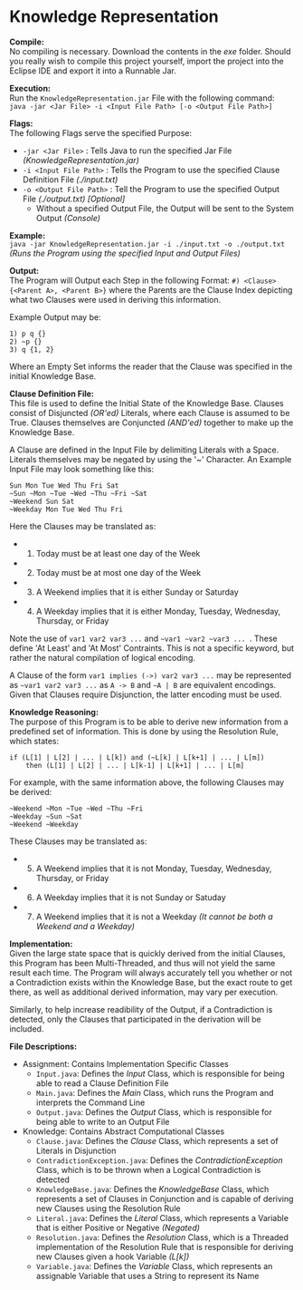 Knowledge Representation
========================

**Compile:**<br>
No compiling is necessary. Download the contents in the *exe* folder. Should you really wish to compile this project yourself, import the project into the Eclipse IDE and export it into a Runnable Jar.

**Execution:**<br>
Run the `KnowledgeRepresentation.jar` File with the following command:<br>
`java -jar <Jar File> -i <Input File Path> [-o <Output File Path>]`

**Flags:**<br>
The following Flags serve the specified Purpose:
 - `-jar <Jar File>` : Tells Java to run the specified Jar File *(KnowledgeRepresentation.jar)*
 - `-i <Input File Path>` : Tells the Program to use the specified Clause Definition File *(./input.txt)*
 - `-o <Output File Path>` : Tell the Program to use the specified Output File *(./output.txt)* *[Optional]*
    - Without a specified Output File, the Output will be sent to the System Output *(Console)*

**Example:**<br>
`java -jar KnowledgeRepresentation.jar -i ./input.txt -o ./output.txt` *(Runs the Program using the specified Input and Output Files)*

**Output:**<br>
The Program will Output each Step in the following Format: `#) <Clause> {<Parent A>, <Parent B>}` where the Parents are the Clause Index depicting what two Clauses were used in deriving this information.

Example Output may be:

    1) p q {}
    2) ~p {}
    3) q {1, 2}

Where an Empty Set informs the reader that the Clause was specified in the initial Knowledge Base.

**Clause Definition File:**<br>
This file is used to define the Initial State of the Knowledge Base. Clauses consist of Disjuncted *(OR'ed)* Literals, where each Clause is assumed to be True. Clauses themselves are Conjuncted *(AND'ed)* together to make up the Knowledge Base.

A Clause are defined in the Input File by delimiting Literals with a Space. Literals themselves may be negated by using the '~' Character. An Example Input File may look something like this:

    Sun Mon Tue Wed Thu Fri Sat
    ~Sun ~Mon ~Tue ~Wed ~Thu ~Fri ~Sat
    ~Weekend Sun Sat
    ~Weekday Mon Tue Wed Thu Fri

Here the Clauses may be translated as:
 - 1) Today must be at least one day of the Week
 - 2) Today must be at most one day of the Week
 - 3) A Weekend implies that it is either Sunday or Saturday
 - 4) A Weekday implies that it is either Monday, Tuesday, Wednesday, Thursday, or Friday

Note the use of `var1 var2 var3 ...` and `~var1 ~var2 ~var3 ... `. These define 'At Least' and 'At Most' Contraints. This is not a specific keyword, but rather the natural compilation of logical encoding.

A Clause of the form `var1 implies (->) var2 var3 ...` may be represented as `~var1 var2 var3 ...` as `A -> B` and `~A | B` are equivalent encodings. Given that Clauses require Disjunction, the latter encoding must be used.

**Knowledge Reasoning:**<br>
The purpose of this Program is to be able to derive new information from a predefined set of information. This is done by using the Resolution Rule, which states:

    if (L[1] | L[2] | ... | L[k]) and (~L[k] | L[k+1] | ... | L[m])
        then (L[1] | L[2] | ... | L[k-1] | L[k+1] | ... | L[m]

For example, with the same information above, the following Clauses may be derived:

    ~Weekend ~Mon ~Tue ~Wed ~Thu ~Fri
    ~Weekday ~Sun ~Sat
    ~Weekend ~Weekday

These Clauses may be translated as:
 - 5) A Weekend implies that it is not Monday, Tuesday, Wednesday, Thursday, or Friday
 - 6) A Weekday implies that it is not Sunday or Satuday
 - 7) A Weekend implies that it is not a Weekday *(It cannot be both a Weekend and a Weekday)*

**Implementation:**<br>
Given the large state space that is quickly derived from the initial Clauses, this Program has been Multi-Threaded, and thus will not yield the same result each time. The Program will always accurately tell you whether or not a Contradiction exists within the Knowledge Base, but the exact route to get there, as well as additional derived information, may vary per execution.

Similarly, to help increase readibility of the Output, if a Contradiction is detected, only the Clauses that participated in the derivation will be included.

**File Descriptions:**<br>
 - Assignment: Contains Implementation Specific Classes
    - `Input.java`: Defines the *Input* Class, which is responsible for being able to read a Clause Definition File
    - `Main.java`: Defines the *Main* Class, which runs the Program and interprets the Command Line
    - `Output.java`: Defines the *Output* Class, which is responsible for being able to write to an Output File
 - Knowledge: Contains Abstract Computational Classes
    - `Clause.java`: Defines the *Clause* Class, which represents a set of Literals in Disjunction
    - `ContradictionException.java`: Defines the *ContradictionException* Class, which is to be thrown when a Logical Contradiction is detected
    - `KnowledgeBase.java`: Defines the *KnowledgeBase* Class, which represents a set of Clauses in Conjunction and is capable of deriving new Clauses using the Resolution Rule
    - `Literal.java`: Defines the *Literal* Class, which represents a Variable that is either Positive or Negative *(Negated)*
    - `Resolution.java`: Defines the *Resolution* Class, which is a Threaded implementation of the Resolution Rule that is responsible for deriving new Clauses given a hook Variable *(L[k])*
    - `Variable.java`: Defines the *Variable* Class, which represents an assignable Variable that uses a String to represent its Name
